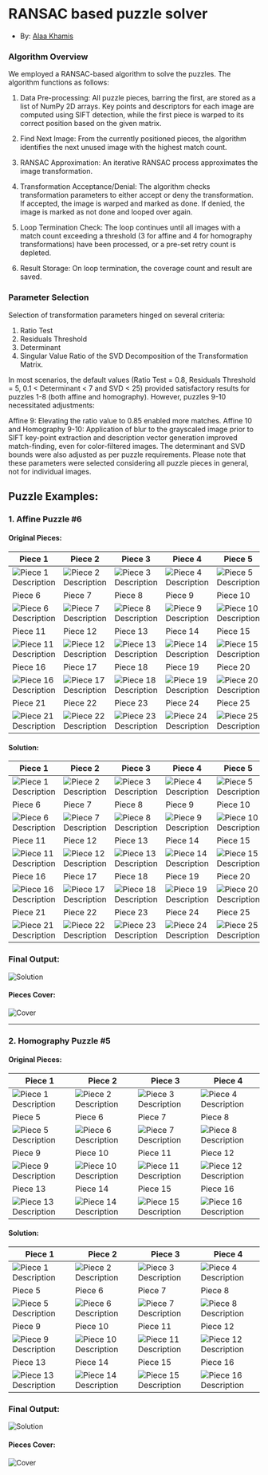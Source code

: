 # RANSAC based puzzle solver

- By: <a href="https://alaa-khamis.github.io/">Alaa Khamis</a>

### Algorithm Overview

We employed a RANSAC-based algorithm to solve the puzzles. The algorithm functions as follows:

1. Data Pre-processing: All puzzle pieces, barring the first, are stored as a list of NumPy 2D arrays. Key points and descriptors for each image are computed using SIFT detection, while the first piece is warped to its correct position based on the given matrix.

2. Find Next Image: From the currently positioned pieces, the algorithm identifies the next unused image with the highest match count.

3. RANSAC Approximation: An iterative RANSAC process approximates the image transformation.

3. Transformation Acceptance/Denial: The algorithm checks transformation parameters to either accept or deny the transformation. If accepted, the image is warped and marked as done. If denied, the image is marked as not done and looped over again.

4. Loop Termination Check: The loop continues until all images with a match count exceeding a threshold (3 for affine and 4 for homography transformations) have been processed, or a pre-set retry count is depleted.

5. Result Storage: On loop termination, the coverage count and result are saved.

### Parameter Selection

Selection of transformation parameters hinged on several criteria:

1. Ratio Test
2. Residuals Threshold
3. Determinant
4. Singular Value Ratio of the SVD Decomposition of the Transformation Matrix.

In most scenarios, the default values (Ratio Test = 0.8, Residuals Threshold = 5, 0.1 < Determinant < 7 and SVD < 25) provided satisfactory results for puzzles 1-8 (both affine and homography). However, puzzles 9-10 necessitated adjustments:

Affine 9: Elevating the ratio value to 0.85 enabled more matches.
Affine 10 and Homography 9-10: Application of blur to the grayscaled image prior to SIFT key-point extraction and description vector generation improved match-finding, even for color-filtered images. The determinant and SVD bounds were also adjusted as per puzzle requirements.
Please note that these parameters were selected considering all puzzle pieces in general, not for individual images.


## Puzzle Examples:

### 1. Affine Puzzle #6

#### Original Pieces:
| Piece 1 | Piece 2 | Piece 3 | Piece 4 | Piece 5 |
|---------|---------|---------|---------|---------|
| ![Piece 1 Description](/puzzles/puzzle_affine_6/pieces/piece_1.jpg) | ![Piece 2 Description](/puzzles/puzzle_affine_6/pieces/piece_2.jpg) | ![Piece 3 Description](/puzzles/puzzle_affine_6/pieces/piece_3.jpg) | ![Piece 4 Description](/puzzles/puzzle_affine_6/pieces/piece_4.jpg) | ![Piece 5 Description](/puzzles/puzzle_affine_6/pieces/piece_5.jpg) |
| Piece 6 | Piece 7 | Piece 8 | Piece 9 | Piece 10 |
| ![Piece 6 Description](/puzzles/puzzle_affine_6/pieces/piece_6.jpg) | ![Piece 7 Description](/puzzles/puzzle_affine_6/pieces/piece_7.jpg) | ![Piece 8 Description](/puzzles/puzzle_affine_6/pieces/piece_8.jpg) | ![Piece 9 Description](/puzzles/puzzle_affine_6/pieces/piece_9.jpg) | ![Piece 10 Description](/puzzles/puzzle_affine_6/pieces/piece_10.jpg) |
| Piece 11 | Piece 12 | Piece 13 | Piece 14 | Piece 15 |
| ![Piece 11 Description](/puzzles/puzzle_affine_6/pieces/piece_11.jpg) | ![Piece 12 Description](/puzzles/puzzle_affine_6/pieces/piece_12.jpg) | ![Piece 13 Description](/puzzles/puzzle_affine_6/pieces/piece_13.jpg) | ![Piece 14 Description](/puzzles/puzzle_affine_6/pieces/piece_14.jpg) | ![Piece 15 Description](/puzzles/puzzle_affine_6/pieces/piece_15.jpg) |
| Piece 16 | Piece 17 | Piece 18 | Piece 19 | Piece 20 |
| ![Piece 16 Description](/puzzles/puzzle_affine_6/pieces/piece_16.jpg) | ![Piece 17 Description](/puzzles/puzzle_affine_6/pieces/piece_17.jpg) | ![Piece 18 Description](/puzzles/puzzle_affine_6/pieces/piece_18.jpg) | ![Piece 19 Description](/puzzles/puzzle_affine_6/pieces/piece_19.jpg) | ![Piece 20 Description](/puzzles/puzzle_affine_6/pieces/piece_20.jpg) |
| Piece 21 | Piece 22 | Piece 23 | Piece 24 | Piece 25 |
| ![Piece 21 Description](/puzzles/puzzle_affine_6/pieces/piece_21.jpg) | ![Piece 22 Description](/puzzles/puzzle_affine_6/pieces/piece_22.jpg) | ![Piece 23 Description](/puzzles/puzzle_affine_6/pieces/piece_23.jpg) | ![Piece 24 Description](/puzzles/puzzle_affine_6/pieces/piece_24.jpg) | ![Piece 25 Description](/puzzles/puzzle_affine_6/pieces/piece_25.jpg) |


#### Solution:

| Piece 1 | Piece 2 | Piece 3 | Piece 4 | Piece 5 |
|---------|---------|---------|---------|---------|
| ![Piece 1 Description](/results/affine_6_results/piece_1_relative.jpeg) | ![Piece 2 Description](/results/affine_6_results/piece_2_relative.jpeg) | ![Piece 3 Description](/results/affine_6_results/piece_3_relative.jpeg) | ![Piece 4 Description](/results/affine_6_results/piece_4_relative.jpeg) | ![Piece 5 Description](/results/affine_6_results/piece_5_relative.jpeg) |
| Piece 6 | Piece 7 | Piece 8 | Piece 9 | Piece 10 |
| ![Piece 6 Description](/results/affine_6_results/piece_6_relative.jpeg) | ![Piece 7 Description](/results/affine_6_results/piece_7_relative.jpeg) | ![Piece 8 Description](/results/affine_6_results/piece_8_relative.jpeg) | ![Piece 9 Description](/results/affine_6_results/piece_9_relative.jpeg) | ![Piece 10 Description](/results/affine_6_results/piece_10_relative.jpeg) |
| Piece 11 | Piece 12 | Piece 13 | Piece 14 | Piece 15 |
| ![Piece 11 Description](/results/affine_6_results/piece_11_relative.jpeg) | ![Piece 12 Description](/results/affine_6_results/piece_12_relative.jpeg) | ![Piece 13 Description](/results/affine_6_results/piece_13_relative.jpeg) | ![Piece 14 Description](/results/affine_6_results/piece_14_relative.jpeg) | ![Piece 15 Description](/results/affine_6_results/piece_15_relative.jpeg) |
| Piece 16 | Piece 17 | Piece 18 | Piece 19 | Piece 20 |
| ![Piece 16 Description](/results/affine_6_results/piece_16_relative.jpeg) | ![Piece 17 Description](/results/affine_6_results/piece_17_relative.jpeg) | ![Piece 18 Description](/results/affine_6_results/piece_18_relative.jpeg) | ![Piece 19 Description](/results/affine_6_results/piece_19_relative.jpeg) | ![Piece 20 Description](/results/affine_6_results/piece_20_relative.jpeg) |
| Piece 21 | Piece 22 | Piece 23 | Piece 24 | Piece 25 |
| ![Piece 21 Description](/results/affine_6_results/piece_21_relative.jpeg) | ![Piece 22 Description](/results/affine_6_results/piece_22_relative.jpeg) | ![Piece 23 Description](/results/affine_6_results/piece_23_relative.jpeg) | ![Piece 24 Description](/results/affine_6_results/piece_24_relative.jpeg) | ![Piece 25 Description](/results/affine_6_results/piece_25_relative.jpeg) |

### Final Output:

![Solution](/results/affine_6_results/solution_25_25.jpeg)

#### Pieces Cover:
![Cover](/results/affine_6_results/cover.jpeg)

---

### 2. Homography Puzzle #5

#### Original Pieces:

| Piece 1 | Piece 2 | Piece 3 | Piece 4 |
|---------|---------|---------|---------|
| ![Piece 1 Description](/puzzles/puzzle_homography_5/pieces/piece_1.jpg) | ![Piece 2 Description](/puzzles/puzzle_homography_5/pieces/piece_2.jpg) | ![Piece 3 Description](/puzzles/puzzle_homography_5/pieces/piece_3.jpg) | ![Piece 4 Description](/puzzles/puzzle_homography_5/pieces/piece_4.jpg) |
| Piece 5 | Piece 6 | Piece 7 | Piece 8 |
| ![Piece 5 Description](/puzzles/puzzle_homography_5/pieces/piece_5.jpg) | ![Piece 6 Description](/puzzles/puzzle_homography_5/pieces/piece_6.jpg) | ![Piece 7 Description](/puzzles/puzzle_homography_5/pieces/piece_7.jpg) | ![Piece 8 Description](/puzzles/puzzle_homography_5/pieces/piece_8.jpg) |
| Piece 9 | Piece 10 | Piece 11 | Piece 12 |
| ![Piece 9 Description](/puzzles/puzzle_homography_5/pieces/piece_9.jpg) | ![Piece 10 Description](/puzzles/puzzle_homography_5/pieces/piece_10.jpg) | ![Piece 11 Description](/puzzles/puzzle_homography_5/pieces/piece_11.jpg) | ![Piece 12 Description](/puzzles/puzzle_homography_5/pieces/piece_12.jpg) |
| Piece 13 | Piece 14 | Piece 15 | Piece 16 |
| ![Piece 13 Description](/puzzles/puzzle_homography_5/pieces/piece_13.jpg) | ![Piece 14 Description](/puzzles/puzzle_homography_5/pieces/piece_14.jpg) | ![Piece 15 Description](/puzzles/puzzle_homography_5/pieces/piece_15.jpg) | ![Piece 16 Description](/puzzles/puzzle_homography_5/pieces/piece_16.jpg) |


#### Solution:

| Piece 1 | Piece 2 | Piece 3 | Piece 4 |
|---------|---------|---------|---------|
| ![Piece 1 Description](/results/homography_5_results/piece_1_relative.jpeg) | ![Piece 2 Description](/results/homography_5_results/piece_2_relative.jpeg) | ![Piece 3 Description](/results/homography_5_results/piece_3_relative.jpeg) | ![Piece 4 Description](/results/homography_5_results/piece_4_relative.jpeg) |
| Piece 5 | Piece 6 | Piece 7 | Piece 8 |
| ![Piece 5 Description](/results/homography_5_results/piece_5_relative.jpeg) | ![Piece 6 Description](/results/homography_5_results/piece_6_relative.jpeg) | ![Piece 7 Description](/results/homography_5_results/piece_7_relative.jpeg) | ![Piece 8 Description](/results/homography_5_results/piece_8_relative.jpeg) |
| Piece 9 | Piece 10 | Piece 11 | Piece 12 |
| ![Piece 9 Description](/results/homography_5_results/piece_9_relative.jpeg) | ![Piece 10 Description](/results/homography_5_results/piece_10_relative.jpeg) | ![Piece 11 Description](/results/homography_5_results/piece_11_relative.jpeg) | ![Piece 12 Description](/results/homography_5_results/piece_12_relative.jpeg) |
| Piece 13 | Piece 14 | Piece 15 | Piece 16 |
| ![Piece 13 Description](/results/homography_5_results/piece_13_relative.jpeg) | ![Piece 14 Description](/results/homography_5_results/piece_14_relative.jpeg) | ![Piece 15 Description](/results/homography_5_results/piece_15_relative.jpeg) | ![Piece 16 Description](/results/homography_5_results/piece_16_relative.jpeg) |

### Final Output:

![Solution](/results/homography_5_results/solution_16_16.jpeg)

#### Pieces Cover:
![Cover](/results/homography_5_results/cover.jpeg)